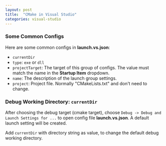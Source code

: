 ```yaml
---
layout: post
title:  "CMake in Visual Studio"
categories: visual-studio
---
```


### Some Common Configs
Here are some common configs in **launch.vs.json**:
* `currentDir`
* `type`: `exe` or `dll`
* `projectTarget`: The target of this group of configs. The value must match the name in the **Startup Item** dropdown.
* `name`: The description of the launch group settings.
* `project`: Project file. Normally "CMakeLists.txt" and don't need to change.

### Debug Working Directory: `currentDir`
After choosing the debug target (cmake target), choose `Debug -> Debug and Launch Settings for ...` to open config file **launch.vs.json**. A default launch setting will be created.

Add `currentDir` with directory string as value, to change the default debug working directory. 
